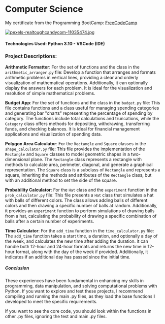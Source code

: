 # Computer Science
My certificate from the Programming BootCamp: [FreeCodeCamp](https://www.freecodecamp.org/certification/Knaus-Elias-Gustavo/scientific-computing-with-python-v7)

[![pexels-realtoughcandycom-11035474.jpg](https://i.postimg.cc/hPZsbsxy/pexels-realtoughcandycom-11035474.jpg)](https://postimg.cc/bsb1qQmk)

#### Technologies Used: Python 3.10 - VSCode (IDE)

### Project Descriptions: 

**Arithmetic Formatter**:
For the set of functions and the class in the `arithmetic_arranger.py` file:
Develop a function that arranges and formats arithmetic problems in vertical lines, providing a clear and orderly visualization of mathematical operations. Additionally, it can optionally display the answers for each problem. It is ideal for the visualization and resolution of simple mathematical problems.

**Budget App**:
For the set of functions and the class in the `budget.py` file:
This file contains functions and a class useful for managing spending categories and generating bar "charts" representing the percentage of spending by category. The functions include total calculations and truncations, while the `Category` class offers methods for depositing, withdrawing, transferring funds, and checking balances. It is ideal for financial management applications and visualization of spending data.

**Polygon Area Calculator**:
For the `Rectangle` and `Square` classes in the `shape_calculator.py` file:
This file provides the implementation of the `Rectangle` and `Square` classes to model geometric shapes in a two-dimensional plane. The `Rectangle` class represents a rectangle with methods to calculate area, perimeter, diagonal, and generate a graphical representation. The `Square` class is a subclass of `Rectangle` and represents a square, inheriting the methods and attributes of the `Rectangle` class, but with an additional method to set the side of the square.

**Probability Calculator**:
For the `Hat` class and the `experiment` function in the `prob_calculator.py` file:
This file presents a `Hat` class that simulates a hat with balls of different colors. The class allows adding balls of different colors and then drawing a specific number of balls at random. Additionally, it provides an `experiment` function to perform simulations of drawing balls from a hat, calculating the probability of drawing a specific combination of balls after a certain number of experiments.

**Time Calculator**:
For the `add_time` function in the `time_calculator.py` file:
The `add_time` function takes a start time, a duration, and optionally a day of the week, and calculates the new time after adding the duration. It can handle both 12-hour and 24-hour formats and returns the new time in 12-hour format, along with the day of the week if provided. Additionally, it indicates if an additional day has passed since the initial time.

##### Conclusion
These experiences have been fundamental in enhancing my skills in programming, data manipulation, and solving computational problems with Python. If you want to explore and test these projects, I recommend compiling and running the main .py files, as they load the base functions I developed to meet the specific requirements.

If you want to see the core code, you should look within the functions in other .py files, ignoring the test and main .py files.
